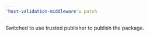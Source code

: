 ```yaml
---
'host-validation-middleware': patch
---
```


Switched to use trusted publisher to publish the package.
